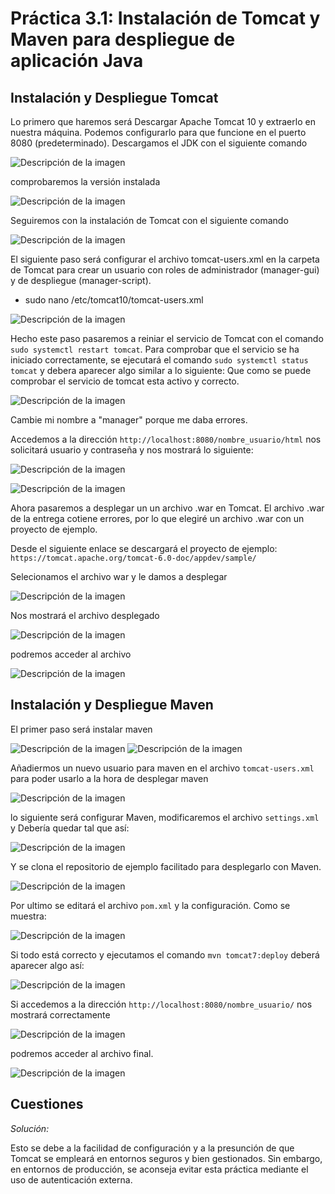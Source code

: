# **Práctica 3.1: Instalación de Tomcat y Maven para despliegue de aplicación Java**
## Instalación y Despliegue Tomcat
Lo primero que haremos será Descargar Apache Tomcat 10 y extraerlo en nuestra máquina. 
Podemos configurarlo para que funcione en el puerto 8080 (predeterminado).
Descargamos el JDK con el siguiente comando

![Descripción de la imagen](images/82.png)

comprobaremos la versión instalada 

![Descripción de la imagen](images/83.png)

Seguiremos con la instalación de Tomcat con el siguiente comando

![Descripción de la imagen](images/84.png)

El siguiente paso será configurar el archivo tomcat-users.xml en la carpeta de Tomcat para crear un usuario con roles de administrador (manager-gui) y de despliegue (manager-script).

- sudo nano /etc/tomcat10/tomcat-users.xml

![Descripción de la imagen](images/85.png)

Hecho este paso pasaremos a reiniar el servicio de Tomcat con el comando `sudo systemctl restart tomcat`. Para comprobar que el servicio se ha iniciado correctamente, se ejecutará el comando `sudo systemctl status tomcat` y debera aparecer algo similar a lo siguiente:
Que como se puede comprobar el servicio de tomcat esta activo y correcto.

![Descripción de la imagen](images/86.png)

Cambie mi nombre a "manager" porque me daba errores.

Accedemos a la dirección `http://localhost:8080/nombre_usuario/html` nos solicitará usuario y contraseña y nos mostrará lo siguiente:

![Descripción de la imagen](images/87.png)

![Descripción de la imagen](images/88.png)

Ahora pasaremos a desplegar un un archivo .war en Tomcat.
El archivo .war de la entrega cotiene errores, por lo que elegiré un archivo .war con un proyecto de ejemplo.

Desde el siguiente enlace se descargará el proyecto de ejemplo: `https://tomcat.apache.org/tomcat-6.0-doc/appdev/sample/`


Selecionamos el archivo war y le damos a desplegar

![Descripción de la imagen](images/89.png)

Nos mostrará el archivo desplegado

![Descripción de la imagen](images/90.png)

podremos acceder al archivo

![Descripción de la imagen](images/91.png)

## Instalación y Despliegue Maven

El primer paso será instalar maven

![Descripción de la imagen](images/92.png)
![Descripción de la imagen](images/93.png)

Añadiermos un nuevo usuario para maven en el archivo `tomcat-users.xml` para poder usarlo a la hora de desplegar maven

![Descripción de la imagen](images/94.png)

lo siguiente será configurar Maven, modificaremos el archivo `settings.xml` y Debería quedar tal que así:

![Descripción de la imagen](images/95.png)

Y se clona el repositorio de ejemplo facilitado para desplegarlo con Maven.

![Descripción de la imagen](images/96.png)

Por ultimo se editará el archivo `pom.xml` y la configuración. Como se muestra:

![Descripción de la imagen](images/97.png)

Si todo está correcto y ejecutamos el comando `mvn tomcat7:deploy` deberá aparecer algo así:

![Descripción de la imagen](images/98.png)

Si accedemos a la dirección `http://localhost:8080/nombre_usuario/` nos mostrará correctamente

![Descripción de la imagen](images/99.png)

podremos acceder al archivo final.

![Descripción de la imagen](images/100.png)

## Cuestiones

*Solución:*

Esto se debe a la facilidad de configuración y a la presunción de que Tomcat se empleará en entornos seguros y bien gestionados. Sin embargo, en entornos de producción, se aconseja evitar esta práctica mediante el uso de autenticación externa.


